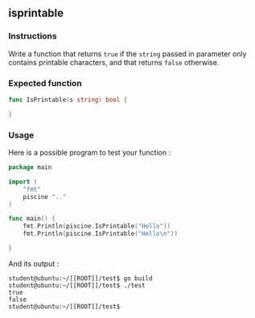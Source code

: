 ## isprintable

### Instructions

Write a function that returns `true` if the `string` passed in parameter only contains printable characters, and that returns `false` otherwise.

### Expected function

```go
func IsPrintable(s string) bool {

}
```

### Usage

Here is a possible program to test your function :

```go
package main

import (
	"fmt"
	piscine ".."
)

func main() {
	fmt.Println(piscine.IsPrintable("Hello"))
	fmt.Println(piscine.IsPrintable("Hello\n"))

}
```

And its output :

```console
student@ubuntu:~/[[ROOT]]/test$ go build
student@ubuntu:~/[[ROOT]]/test$ ./test
true
false
student@ubuntu:~/[[ROOT]]/test$
```
